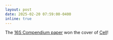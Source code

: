 ```yaml
---
layout: post
date: 2025-02-20 07:59:00-0400
inline: true
---
```


The [16S Compendium paper](https://linkinghub.elsevier.com/retrieve/pii/S0092-8674(24)01430-2) won the cover of [Cell](https://www.cell.com/cell/issue?pii=S0092-8674(24)X0005-7#)!
